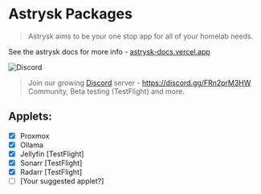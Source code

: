 # Astrysk Packages

> Astrysk aims to be your one stop app for all of your homelab needs.

See the astrysk docs for more info - [astrysk-docs.vercel.app](https://astrysk-docs.vercel.app)

![Discord](https://img.shields.io/badge/Discord-%235865F2.svg?style=for-the-badge&logo=discord&logoColor=white)

> Join our growing [Discord](https://discord.gg/FRn2prM3HW) server - https://discord.gg/FRn2prM3HW \
> Community, Beta testing (TestFlight) and more.

## Applets:

- [x] Proxmox
- [x] Ollama
- [x] Jellyfin [TestFlight]
- [x] Sonarr [TestFlight]
- [x] Radarr [TestFlight]
- [ ] \[Your suggested applet?\]
